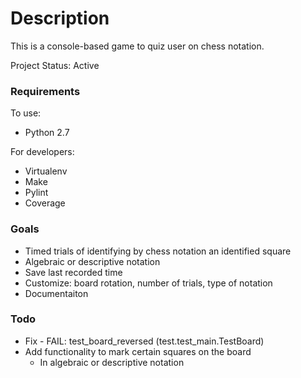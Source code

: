 # Description #

This is a console-based game to quiz user on chess notation.

Project Status: Active

### Requirements ###

To use:
* Python 2.7

For developers:
* Virtualenv
* Make
* Pylint
* Coverage

### Goals ###

* Timed trials of identifying by chess notation an identified square
* Algebraic or descriptive notation
* Save last recorded time
* Customize: board rotation, number of trials, type of notation
* Documentaiton

### Todo ###

* Fix - FAIL: test_board_reversed (test.test_main.TestBoard)
* Add functionality to mark certain squares on the board
	- In algebraic or descriptive notation